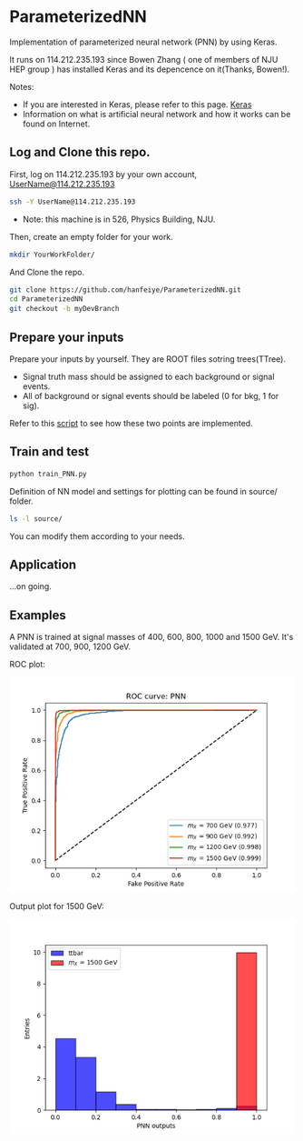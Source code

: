 # ParameterizedNN
Implementation of parameterized neural network (PNN) by using Keras.

It runs on 114.212.235.193 since Bowen Zhang ( one of members of NJU HEP group ) has installed Keras and its depencence on it(Thanks, Bowen!). 

Notes:
+ If you are interested in Keras, please refer to this page. [Keras](https://keras.io/zh/)
+ Information on what is artificial neural network and how it works can be found on Internet. 


## Log and Clone this repo.
First, log on 114.212.235.193 by your own account, UserName@114.212.235.193

```bash
ssh -Y UserName@114.212.235.193
```
+ Note: this machine is in 526, Physics Building, NJU.


Then, create an empty folder for your work.

```bash
mkdir YourWorkFolder/
```

And Clone the repo.

```bash
git clone https://github.com/hanfeiye/ParameterizedNN.git
cd ParameterizedNN
git checkout -b myDevBranch
```

## Prepare your inputs
Prepare your inputs by yourself. They are ROOT files sotring trees(TTree).

+ Signal truth mass should be assigned to each background or signal events. 
+ All of background or signal events should be labeled (0 for bkg, 1 for sig).

Refer to this [script](doc/copytree_addSignalMass.py) to see how these two points are implemented.

## Train and test

```bash
python train_PNN.py
```

Definition of NN model and settings for plotting can be found in source/ folder.

```bash
ls -l source/
```

You can modify them according to your needs.


## Application

...on going.


## Examples
A PNN is trained at signal masses of 400, 600, 800, 1000 and 1500 GeV. It's validated at 700, 900, 1200 GeV.

ROC plot:

<img src=examples/plots/Validation_ROCs.png>

Output plot for 1500 GeV:

<img src=examples/plots/Validation_Dis_1500GeV.png>

